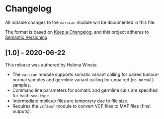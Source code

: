 # Changelog

All notable changes to the `varscan` module will be documented in this file.

The format is based on [Keep a Changelog](https://keepachangelog.com/en/1.0.0/),
and this project adheres to [Semantic Versioning](https://semver.org/spec/v2.0.0.html).

## [1.0] - 2020-06-22

This release was authored by Helena Winata.


- The `varscan` module supports somatic variant calling for paired tumour-normal samples and germline variant calling for unpaired (`no_normal`) samples.
- Command line parameters for somatic and germline calls are specified for each `seq-type`.
- Intermediate mpileup files are temporary due to file size.
- Requires the `vcf2maf` module to convert VCF files to MAF files (final outputs).

